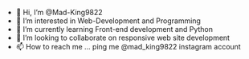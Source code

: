 - 👋 Hi, I’m @Mad-King9822
- 👀 I’m interested in Web-Development and Programming
- 🌱 I’m currently learning Front-end development and Python
- 💞️ I’m looking to collaborate on responsive web site development
- 📫 How to reach me ... ping me @mad_king9822 instagram account

<!---
Mad-King9822/Mad-King9822 is a ✨ special ✨ repository because its `README.md` (this file) appears on your GitHub profile.
You can click the Preview link to take a look at your changes.
--->
